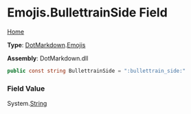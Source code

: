 # Emojis\.BullettrainSide Field

[Home](../../../README.md)

**Type**: [DotMarkdown](../../README.md)\.[Emojis](../README.md)

**Assembly**: DotMarkdown\.dll

```csharp
public const string BullettrainSide = ":bullettrain_side:"
```

### Field Value

System\.[String](https://docs.microsoft.com/en-us/dotnet/api/system.string)